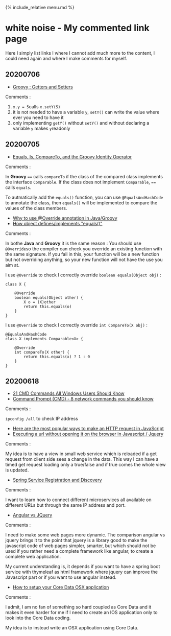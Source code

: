 {% include_relative menu.md %}

# white noise - My commented link page

Here I simply list links I where I cannot add much more to the content, I could need again and where I make comments for myself.

## 20200706

* [Groovy : Getters and Setters](https://groovy-lang.org/style-guide.html#_getters_and_setters)

Comments :

1. `x.y = 5`calls `x.setY(5)`
2. it is not needed to have a variable `y`, `setY()` can write the value where ever you need to have it
3. only implementing `getY()` without `setY()` and without declaring a variable `y` makes `y`readonly

## 20200705

* [Equals, Is, CompareTo, and the Groovy Identity Operator](https://objectpartners.com/2018/11/07/equals-is-compareto-and-the-groovy-identity-operator/)

Comments :

In **Groovy** `==` calls `compareTo` if the class of the compared class implements the interface `Comparable`.
If the class does not implement `Comparable`, `==` calls `equals`.

To autmatically add the `equals()` function, you can use `@EqualsAndHashCode` to annotate the class, then `equals()` will be implemented to compare the values of the class members.

* [Why to use @Override annotation in Java/Groovy](https://beginnersbook.com/2014/07/override-annotation-in-java/)
* [How object defines/implements "equals()"](https://docs.oracle.com/javase/8/docs/api/java/lang/Object.html)

Comments :

In bothe **Java** and **Groovy** it is the same reason : You should use `@Override`so the compiler can check you override an existing function with the same signature. If you fail in this, your function will be a new function but not overriding anything, so your new function will not have the use you aim at.

I use `@Override` to check I correctly override `boolean equals(Object obj)` :

    class X {
    
        @Override
        boolean equals(Object other) {
            X o = (X)other
            return this.equals(o)
        }
    }

I use `@Override` to check I correctly override `int CompareTo(X obj)` :

    @EqualsAndHashCode
    class X implements Comparable<X> {
    
        @Override
        int compareTo(X other) {
            return this.equals(x) ? 1 : 0
        }
    }

## 20200618

* [21 CMD Commands All Windows Users Should Know](https://helpdeskgeek.com/help-desk/21-cmd-commands-all-windows-users-should-know/#)<br>
* [Command Prompt (CMD) - 8 network commands you should know](https://www.digitalcitizen.life/command-prompt-advanced-networking-commands)

Comments :

`ipconfig /all` to check IP address

* [Here are the most popular ways to make an HTTP request in JavaScript](https://www.freecodecamp.org/news/here-is-the-most-popular-ways-to-make-an-http-request-in-javascript-954ce8c95aaa/)<br>
* [Executing a url without opening it on the browser in Javascript / Jquery](https://stackoverflow.com/questions/47881606/executing-a-url-without-opening-it-on-the-browser-in-javascript-jquery/47881934)

Comments :

My idea is to have a view in small web service which is reloaded if a get request from client side sees a change in the data. This way I can have a timed get request loading only a true/false and if true comes the whole view is updated.

* [Spring Service Registration and Discovery](https://spring.io/guides/gs/service-registration-and-discovery/)

Comments :

I want to learn how to connect different microservices all available on different URLs but through the same IP address and port.

* [Angular vs JQuery](https://www.educba.com/angular-vs-jquery/)

Comments :

I need to make some web pages more dynamic. The comparison angular vs jquery brings it to the point that jquery is a library good to make the javascript code of web pages simpler, smarter, but which should not be used if you rather need a complete framework like angular, to create a complete web application.

My current understanding is, it depends if you want to have a spring boot service with thymeleaf as html framework where jquery can improve the Javascript part or if you want to use angular instead.

* [How to setup your Core Data OSX application](https://dev.mikamai.com/2015/07/01/how-to-setup-your-core-data-osx-application/)

Comments :

I admit, I am no fan of something so hard coupled as Core Data and it makes it even harder for me if I need to create an IOS application only to look into the Core Data coding.

My idea is to instead write an OSX application using Core Data.

